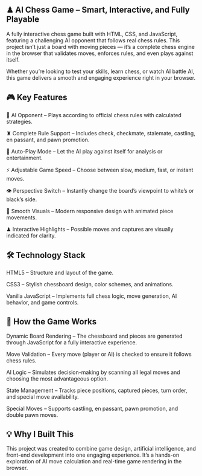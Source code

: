 ## ♟ AI Chess Game – Smart, Interactive, and Fully Playable
A fully interactive chess game built with HTML, CSS, and JavaScript, featuring a challenging AI opponent that follows real chess rules.
This project isn’t just a board with moving pieces — it’s a complete chess engine in the browser that validates moves, enforces rules, and even plays against itself.

Whether you’re looking to test your skills, learn chess, or watch AI battle AI, this game delivers a smooth and engaging experience right in your browser.

## 🎮 Key Features
🧠 AI Opponent – Plays according to official chess rules with calculated strategies.

♜ Complete Rule Support – Includes check, checkmate, stalemate, castling, en passant, and pawn promotion.

🤖 Auto-Play Mode – Let the AI play against itself for analysis or entertainment.

⚡ Adjustable Game Speed – Choose between slow, medium, fast, or instant moves.

👁 Perspective Switch – Instantly change the board’s viewpoint to white’s or black’s side.

🎨 Smooth Visuals – Modern responsive design with animated piece movements.

♟ Interactive Highlights – Possible moves and captures are visually indicated for clarity.

## 🛠 Technology Stack
HTML5 – Structure and layout of the game.

CSS3 – Stylish chessboard design, color schemes, and animations.

Vanilla JavaScript – Implements full chess logic, move generation, AI behavior, and game controls.

## 📌 How the Game Works
Dynamic Board Rendering – The chessboard and pieces are generated through JavaScript for a fully interactive experience.

Move Validation – Every move (player or AI) is checked to ensure it follows chess rules.

AI Logic – Simulates decision-making by scanning all legal moves and choosing the most advantageous option.

State Management – Tracks piece positions, captured pieces, turn order, and special move availability.

Special Moves – Supports castling, en passant, pawn promotion, and double pawn moves.


## 💡 Why I Built This
This project was created to combine game design, artificial intelligence, and front-end development into one engaging experience. It’s a hands-on exploration of AI move calculation and real-time game rendering in the browser.

